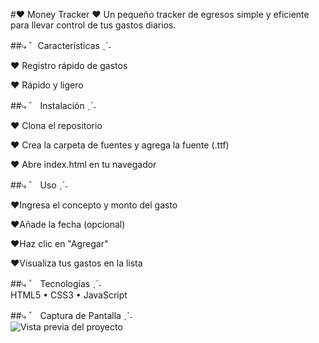 #❤︎ Money Tracker ❤︎
Un pequeño tracker de egresos simple y eficiente para llevar control de tus gastos diarios.

##⤷ ゛Características ˎˊ˗ 

❤︎ Registro rápido de gastos

❤︎ Rápido y ligero

##⤷ ゛ Instalación ˎˊ˗

❤︎ Clona el repositorio

❤︎ Crea la carpeta de fuentes y agrega la fuente (.ttf)

❤︎ Abre index.html en tu navegador

##⤷ ゛ Uso ˎˊ˗ 

❤︎Ingresa el concepto y monto del gasto

❤︎Añade la fecha (opcional)

❤︎Haz clic en "Agregar"

❤︎Visualiza tus gastos en la lista


##⤷ ゛ Tecnologías ˎˊ˗  
HTML5 • CSS3 • JavaScript

##⤷ ゛ Captura de Pantalla ˎˊ˗   
![Vista previa del proyecto](./traker.png)
